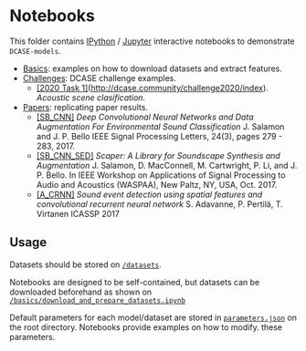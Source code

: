 # Notebooks

This folder contains [IPython](http://ipython.org/) / [Jupyter](http://jupyter.org/) interactive notebooks to demonstrate `DCASE-models`.

 - [Basics](https://github.com/pzinemanas/DCASE-models/tree/master/notebooks/basics): examples on how to download datasets and extract features.
 - [Challenges](https://github.com/pzinemanas/DCASE-models/tree/master/notebooks/challenges):   DCASE challenge examples.
	 - [[2020 Task 1]](http://dcase.community/challenge2020/task-acoustic-scene-classification)(http://dcase.community/challenge2020/index). *Acoustic scene clasification.*
 -  [Papers](https://github.com/pzinemanas/DCASE-models/tree/master/notebooks/papers): replicating paper results.
	 - [[SB_CNN]](http://www.justinsalamon.com/uploads/4/3/9/4/4394963/salamon_cnn-aug-env_ieeespl_2017.pdf) *Deep Convolutional Neural Networks and Data Augmentation For Environmental Sound Classification* J. Salamon and J. P. Bello IEEE Signal Processing Letters, 24(3), pages 279 - 283, 2017. 
	  - [[SB_CNN_SED]](http://www.justinsalamon.com/uploads/4/3/9/4/4394963/salamon_scaper_waspaa_2017.pdf) *Scaper: A Library for Soundscape Synthesis and Augmentation* J. Salamon, D. MacConnell, M. Cartwright, P. Li, and J. P. Bello. In IEEE Workshop on Applications of Signal Processing to Audio and Acoustics (WASPAA), New Paltz, NY, USA, Oct. 2017. 
	- [[A_CRNN]](https://arxiv.org/pdf/1706.02291.pdf) *Sound event detection using spatial features and convolutional recurrent neural network* S. Adavanne, P. Pertilä, T. Virtanen ICASSP 2017

## Usage
Datasets should be stored on [`/datasets`](https://github.com/pzinemanas/DCASE-models/tree/master/datasets).

Notebooks are designed to be self-contained, but datasets can be downloaded beforehand  as shown on [`/basics/download_and_prepare_datasets.ipynb`](https://github.com/pzinemanas/DCASE-models/blob/master/notebooks/basics/download_and_prepare_datasets.ipynb)

Default parameters for each model/dataset are stored in [`parameters.json`](https://github.com/pzinemanas/DCASE-models/blob/master/parameters.json) on the root directory. Notebooks provide examples on how to modify. these parameters.
